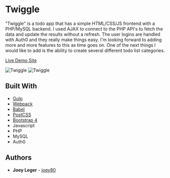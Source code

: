 # Twiggle

"Twiggle" is a todo app that has a simple HTML/CSS/JS frontend with a PHP/MySQL backend. I used AJAX to connect to the PHP API's to fetch the data and update the results without a refresh. The user logins are handled with Auth0 and they really make things easy. I'm looking forward to adding more and more features to this as time goes on. One of the next things I would like to add is the ability to create several different todo list categories.

[Live Demo Site](http://joeyui.com/final_twiggle/)

![Twiggle](https://user-images.githubusercontent.com/3519112/39611734-052cb350-4f28-11e8-827e-cc1e3f42f396.PNG)
![Twiggle](https://user-images.githubusercontent.com/3519112/39611733-0518ca20-4f28-11e8-81c4-06e7649f7ee8.PNG)

## Built With

* [Gulp](https://gulpjs.com/)
* [Webpack](https://webpack.js.org/)
* [Babel](https://babeljs.io/)
* [PostCSS](http://postcss.org/)
* [Bootstrap 4](https://getbootstrap.com)
* Javascript
* PHP
* MySQL
* Auth0

## Authors

* **Joey Leger** - [joey80](https://github.com/joey80)
